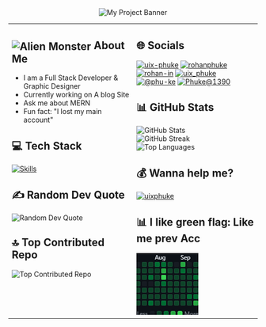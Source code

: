 <div align="center">
    <img src="https://github.com/uixPhuke/uixPhuke/raw/main/banner.png" alt="My Project Banner" />
</div>
<table>
  <tr>
   
  <td valign="top" width="50%">
   <!--   <div align="center">
    <a href="https://visitcount.itsvg.in">
        <img src="https://visitcount.itsvg.in/api?id=uixPhuke&icon=10&color=13" alt="Visit Count" />
    </a>
</div>-->
      <h2> <img align=center src="https://raw.githubusercontent.com/Tarikul-Islam-Anik/Animated-Fluent-Emojis/master/Emojis/Smilies/Alien%20Monster.png" alt="Alien Monster" width="50" height="50" />  About Me </h2>
      <ul>
     <li>I am a Full Stack Developer & Graphic Designer</li>
        <li>Currently working on A blog Site</li>
        <li>Ask me about MERN</li>
        <li>Fun fact: "I lost my main account"</li>
      </ul>

   <h2>💻 Tech Stack</h2>
      <p>
        
 <a href="https://skillicons.dev">
          <img src="https://skillicons.dev/icons?i=cpp,html,ts,css,laravel,git,bootstrap,express,npm,git,react,nextjs,nodejs,sqlite,mongodb,vercel,redux,ai,ps" alt="Skills" />

 </a>
        </p>

   <h2>✍️ Random Dev Quote</h2>
      <img src="https://quotes-github-readme.vercel.app/api?type=vertical&theme=tokyonight" alt="Random Dev Quote">

   <h2>🔝 Top Contributed Repo</h2>
      <img src="https://github-contributor-stats.vercel.app/api?username=uixPhuke&limit=5&theme=dark&combine_all_yearly_contributions=true" alt="Top Contributed Repo">
  </td>


  <td valign="top" width="50%">
      <h2>🌐 Socials</h2>
      <p align="left">
        <a href="https://dev.to/uix-phuke" target="blank"><img src="https://raw.githubusercontent.com/rahuldkjain/github-profile-readme-generator/master/src/images/icons/Social/devto.svg" alt="uix-phuke" height="30" width="40" /></a>
        <a href="https://twitter.com/rohanphuke" target="blank"><img src="https://raw.githubusercontent.com/rahuldkjain/github-profile-readme-generator/master/src/images/icons/Social/twitter.svg" alt="rohanphuke" height="30" width="40" /></a>
        <a href="https://linkedin.com/in/rohan-in" target="blank"><img src="https://raw.githubusercontent.com/rahuldkjain/github-profile-readme-generator/master/src/images/icons/Social/linked-in-alt.svg" alt="rohan-in" height="30" width="40" /></a>
        <a href="https://instagram.com/uix_phuke" target="blank"><img src="https://raw.githubusercontent.com/rahuldkjain/github-profile-readme-generator/master/src/images/icons/Social/instagram.svg" alt="uix_phuke" height="30" width="40" /></a>
        <a href="https://medium.com/@phu-ke" target="blank"><img src="https://raw.githubusercontent.com/rahuldkjain/github-profile-readme-generator/master/src/images/icons/Social/medium.svg" alt="@phu-ke" height="30" width="40" /></a>
        <a href="https://discord.gg/Phuke@1390" target="blank"><img src="https://raw.githubusercontent.com/rahuldkjain/github-profile-readme-generator/master/src/images/icons/Social/discord.svg" alt="Phuke@1390" height="30" width="40" /></a>
      </p>

  <h2>📊 GitHub Stats</h2>
      <p align="left">
        <img src="https://github-readme-stats.vercel.app/api?username=uixPhuke&theme=transparent&hide_border=true&include_all_commits=true&count_private=false" alt="GitHub Stats"/><br/>
        <img src="https://github-readme-streak-stats.herokuapp.com/?user=uixPhuke&theme=transparent&hide_border=true" alt="GitHub Streak"/><br/>
        <img src="https://github-readme-stats.vercel.app/api/top-langs/?username=uixPhuke&theme=transparent&hide_border=true&include_all_commits=true&count_private=false&layout=compact" alt="Top Languages"/>
      </p>
      
      


  <h2>💰 Wanna help me?</h2> 
<p><a href="https://www.buymeacoffee.com/uixphuke"> <img src="https://cdn.buymeacoffee.com/buttons/v2/default-yellow.png" height="50" width="210" alt="uixphuke" /></a></p>
<h2>📊 I like green flag: Like me prev Acc</h2>
<img src="https://github.com/uixPhuke/uixPhuke/raw/main/183526363.png" alt="green" />
    </td>
  </tr>
</table>


